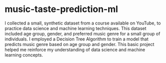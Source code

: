 # music-taste-prediction-ml
I collected a small, synthetic dataset from a course available on YouTube, to practice data science and machine learning techniques. This dataset included age group, gender, and preferred music genre for a small group of individuals. I employed a Decision Tree Algorithm to train a model that predicts music genre based on age group and gender. This basic project helped me reinforce my understanding of data science and machine learning concepts.

